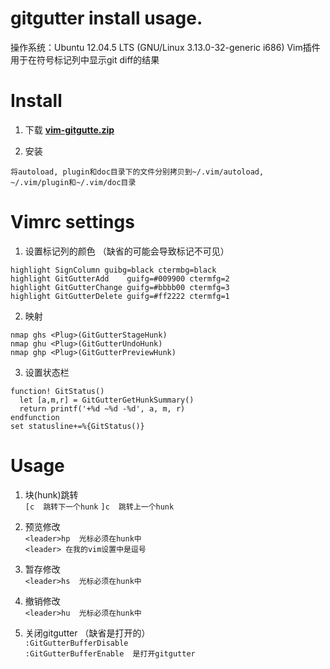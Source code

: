 <h1> gitgutter install usage. </h1>
操作系统：Ubuntu 12.04.5 LTS (GNU/Linux 3.13.0-32-generic i686) 
Vim插件用于在符号标记列中显示git diff的结果

# Install
1. 下载 **[vim-gitgutte.zip](https://github.com/airblade/vim-gitgutter/archive/refs/heads/master.zip)**

2. 安装
```
将autoload, plugin和doc目录下的文件分别拷贝到~/.vim/autoload, ~/.vim/plugin和~/.vim/doc目录
```

# Vimrc settings
1. 设置标记列的颜色 （缺省的可能会导致标记不可见）
```
highlight SignColumn guibg=black ctermbg=black
highlight GitGutterAdd    guifg=#009900 ctermfg=2
highlight GitGutterChange guifg=#bbbb00 ctermfg=3
highlight GitGutterDelete guifg=#ff2222 ctermfg=1
```

2. 映射
```
nmap ghs <Plug>(GitGutterStageHunk)
nmap ghu <Plug>(GitGutterUndoHunk)
nmap ghp <Plug>(GitGutterPreviewHunk)
```

3. 设置状态栏
```
function! GitStatus()
  let [a,m,r] = GitGutterGetHunkSummary()
  return printf('+%d ~%d -%d', a, m, r)
endfunction
set statusline+=%{GitStatus()}
```

# Usage
1. 块(hunk)跳转  
`[c  跳转下一个hunk`
`]c  跳转上一个hunk`

2. 预览修改  
`<leader>hp  光标必须在hunk中`  
`<leader> 在我的vim设置中是逗号`

3. 暂存修改  
`<leader>hs  光标必须在hunk中`

4. 撤销修改  
`<leader>hu  光标必须在hunk中`

5. 关闭gitgutter （缺省是打开的）  
`:GitGutterBufferDisable`  
`:GitGutterBufferEnable  是打开gitgutter`

